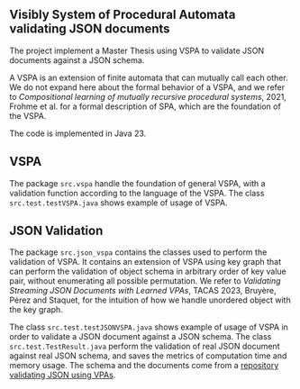 ## Visibly System of Procedural Automata validating JSON documents

The project implement a Master Thesis using VSPA to validate JSON documents against a JSON schema. 

A VSPA is an extension of finite automata that can mutually call each other. We do not expand here about the formal behavior of a VSPA, and we refer to _Compositional learning of mutually recursive procedural systems_, 2021, Frohme et al. for a formal description of SPA, which are the foundation of the VSPA. 

The code is implemented in Java 23. 

## VSPA 

The package ``src.vspa`` handle the foundation of general VSPA, with a validation function according to the language of the VSPA. The class ``src.test.testVSPA.java`` shows example of usage of VSPA. 

## JSON Validation

The package ``src.json_vspa`` contains the classes used to perform the validation of VSPA. It contains an extension of VSPA using key graph that can perform the validation of object schema in arbitrary order of key value pair, without enumerating all possible permutation. We refer to _Validating Streaming JSON Documents with Learned VPAs_, TACAS 2023, Bruyère, Pérez and Staquet, for the intuition of how we handle unordered object with the key graph.

The class ``src.test.testJSONVSPA.java`` shows example of usage of VSPA in order to validate a JSON document against a JSON schema. The class ``src.test.TestResult.java`` perform the validation of real JSON document against real JSON schema, and saves the metrics of computation time and memory usage. The schema and the documents come from a [repository validating JSON using VPAs](https://github.com/DocSkellington/ValidatingJSONDocumentsWithLearnedVPA/).
